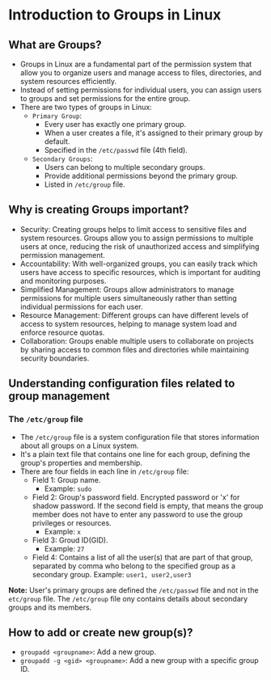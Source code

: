# Introduction to Groups in Linux

## What are Groups?

- Groups in Linux are a fundamental part of the permission system that allow you to organize users and manage access to files, directories, and system resources efficiently.
- Instead of setting permissions for individual users, you can assign users to groups and set permissions for the entire group.
- There are two types of groups in Linux:
  - `Primary Group`:
    - Every user has exactly one primary group.
    - When a user creates a file, it's assigned to their primary group by default.
    - Specified in the `/etc/passwd` file (4th field).
  - `Secondary Groups`:
    - Users can belong to multiple secondary groups.
    - Provide additional permissions beyond the primary group.
    - Listed in `/etc/group` file.

## Why is creating Groups important?

- Security: Creating groups helps to limit access to sensitive files and system resources. Groups allow you to assign permissions to multiple users at once, reducing the risk of unauthorized access and simplifying permission management.
- Accountability: With well-organized groups, you can easily track which users have access to specific resources, which is important for auditing and monitoring purposes.
- Simplified Management: Groups allow administrators to manage permissions for multiple users simultaneously rather than setting individual permissions for each user.
- Resource Management: Different groups can have different levels of access to system resources, helping to manage system load and enforce resource quotas.
- Collaboration: Groups enable multiple users to collaborate on projects by sharing access to common files and directories while maintaining security boundaries.

## Understanding configuration files related to group management

### The `/etc/group` file

- The `/etc/group` file is a system configuration file that stores information about all groups on a Linux system.
- It's a plain text file that contains one line for each group, defining the group's properties and membership.
- There are four fields in each line in `/etc/group` file:
  - Field 1: Group name.
    - Example: `sudo`
  - Field 2: Group's password field. Encrypted password or 'x' for shadow password. If the second field is empty, that means the group member does not have to enter any password to use the group privileges or resources.
    - Example: `x`
  - Field 3: Groud ID(GID).
    - Example: `27`
  - Field 4: Contains a list of all the user(s) that are part of that group, separated by comma who belong to the specified group as a secondary group.
    Example: `user1, user2,user3`

**Note:** User's primary groups are defined the `/etc/passwd` file and not in the `etc/group` file. The `/etc/group` file ony contains details about secondary groups and its members.

## How to add or create new group(s)?

- `groupadd <groupname>`: Add a new group.
- `groupadd -g <gid> <groupname>`: Add a new group with a specific group ID.
